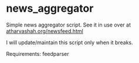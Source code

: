 # news_aggregator

Simple news aggregator script. See it in use over at [atharvashah.org/newsfeed.html](atharvashah.org/newsfeed.html)

I will update/maintain this script only when it breaks.

Requirements: feedparser
